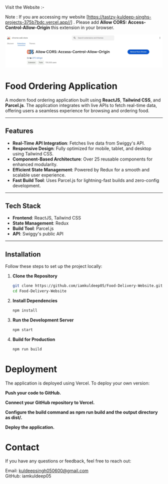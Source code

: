 Visit the Website :-


Note : If you are accessing my website [https://tastzy-kuldeep-singhs-projects-375b7bdc.vercel.app//] . Please add <b> Allow CORS: Access-Control-Allow-Origin </b> this extension in your browser.

<img src="output/extensionlink.jpg">


# Food Ordering Application

A modern food ordering application built using **ReactJS**, **Tailwind CSS**, and **Parcel.js**. The application integrates with live APIs to fetch real-time data, offering users a seamless experience for browsing and ordering food.

---

## Features

- **Real-Time API Integration**: Fetches live data from Swiggy's API.
- **Responsive Design**: Fully optimized for mobile, tablet, and desktop using Tailwind CSS.
- **Component-Based Architecture**: Over 25 reusable components for enhanced modularity.
- **Efficient State Management**: Powered by Redux for a smooth and scalable user experience.
- **Fast Build Tool**: Uses Parcel.js for lightning-fast builds and zero-config development.

---

## Tech Stack

- **Frontend**: ReactJS, Tailwind CSS
- **State Management**: Redux
- **Build Tool**: Parcel.js
- **API**: Swiggy's public API

---

## Installation

Follow these steps to set up the project locally:

1. **Clone the Repository**
   ```bash
   git clone https://github.com/iamkuldeep05/Food-Delivery-Website.git
   cd Food-Delivery-Website

2. **Install Dependencies**
    ```bash
    npm install

3. **Run the Development Server**
    ```bash
    npm start
    
4. **Build for Production**
    ```bash
    npm run build
    
# Deployment

The application is deployed using Vercel. To deploy your own version:

**Push your code to GitHub.**

**Connect your GitHub repository to Vercel.**

**Configure the build command as npm run build and the output directory as dist/.**

**Deploy the application.**

# Contact

If you have any questions or feedback, feel free to reach out:

Email: kuldeepsingh050600@gmail.com
<br>
GitHub: iamkuldeep05